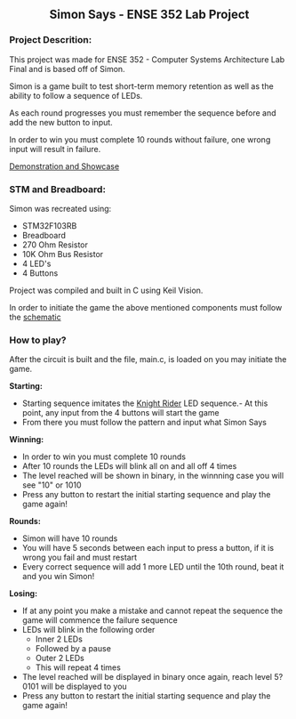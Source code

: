 <h2 div align="center">

Simon Says - ENSE 352 Lab Project

</div>

### **Project Descrition:**

This project was made for ENSE 352 - Computer Systems Architecture Lab Final and is based off of Simon.

Simon is a game built to test short-term memory retention as well as the ability to follow a sequence of LEDs.

As each round progresses you must remember the sequence before and add the new button to input.

In order to win you must complete 10 rounds without failure, one wrong input will result in failure.

[Demonstration and Showcase](https://www.youtube.com/watch?v=5D9F1n3j_YY)

### **STM and Breadboard:**

Simon was recreated using:
- STM32F103RB
- Breadboard
- 270 Ohm Resistor
- 10K Ohm Bus Resistor
- 4 LED's
- 4 Buttons

Project was compiled and built in C using Keil Vision.

In order to initiate the game the above mentioned components must follow the [schematic](https://github.com/Kurdonthego1/University-Projects/blob/main/ENSE%20352%20-%20Computer%20Systems%20Architecture/lab%20final/Simon%20Game%20Schematic.pdf)

### **How to play?**

After the circuit is built and the file, main.c, is loaded on you may initiate the game.

**Starting:**
- Starting sequence imitates the [Knight Rider](https://youtu.be/oNyXYPhnUIs?si=Uq93w3tZsj_MqU3o&t=9) LED sequence.- At this point, any input from the 4 buttons will start the game
- From there you must follow the pattern and input what Simon Says

**Winning:**
- In order to win you must complete 10 rounds
- After 10 rounds the LEDs will blink all on and all off 4 times
- The level reached will be shown in binary, in the winnning case you will see "10" or 1010
- Press any button to restart the initial starting sequence and play the game again!

**Rounds:**
- Simon will have 10 rounds
- You will have 5 seconds between each input to press a button, if it is wrong you fail and must restart
- Every correct sequence will add 1 more LED until the 10th round, beat it and you win Simon!

**Losing:**
- If at any point you make a mistake and cannot repeat the sequence the game will commence the failure sequence
- LEDs will blink in the following order
    - Inner 2 LEDs
    - Followed by a pause
    - Outer 2 LEDs
    - This will repeat 4 times
- The level reached will be displayed in binary once again, reach level 5? 0101 will be displayed to you
- Press any button to restart the initial starting sequence and play the game again!

